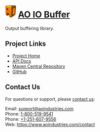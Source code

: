# [<img src="ao-logo.png" alt="AO Logo" width="35" height="40">](https://www.aoindustries.com/) [AO IO Buffer](https://www.aoindustries.com/ao-io-buffer/)
Output buffering library.

## Project Links
* [Project Home](https://www.aoindustries.com/ao-io-buffer/)
* [API Docs](https://www.aoindustries.com/ao-io-buffer/apidocs/)
* [Maven Central Repository](https://search.maven.org/#search%7Cgav%7C1%7Cg:%22com.aoindustries%22%20AND%20a:%22ao-io-buffer%22)
* [GitHub](https://github.com/aoindustries/ao-io-buffer)

## Contact Us
For questions or support, please [contact us](https://www.aoindustries.com/contact):

Email: [support@aoindustries.com](mailto:support@aoindustries.com)  
Phone: [1-800-519-9541](tel:1-800-519-9541)  
Phone: [+1-251-607-9556](tel:+1-251-607-9556)  
Web: https://www.aoindustries.com/contact
